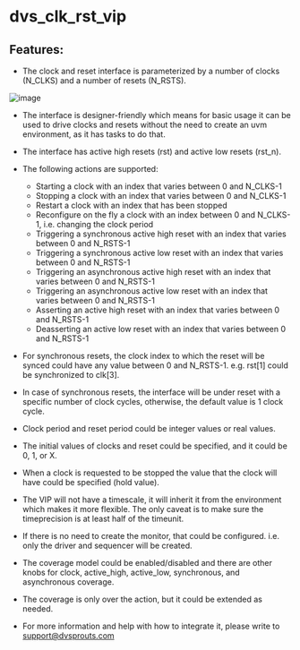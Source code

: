 # dvs_clk_rst_vip

Features:
--------

- The clock and reset interface is parameterized by a number of clocks (N_CLKS) and a number of resets (N_RSTS).

![image](https://github.com/dvsprouts/dvs_clk_rst_vip/assets/143346539/cbf0ce6f-25b9-4112-b86f-480dd1a9a267)




- The interface is designer-friendly which means for basic usage it can be used to drive clocks and resets without the need to create an uvm environment, as it has tasks to do that.

- The interface has active high resets (rst) and active low resets (rst_n).

- The following actions are supported:
	- Starting a clock with an index that varies between 0 and N_CLKS-1
	- Stopping a clock with an index that varies between 0 and N_CLKS-1
	- Restart a clock with an index that has been stopped
	- Reconfigure on the fly a clock with an index  between 0 and N_CLKS-1, i.e. changing the clock period
	- Triggering a synchronous active high reset with an index that varies between 0 and N_RSTS-1
	- Triggering a synchronous active low reset with an index that varies between 0 and N_RSTS-1
	- Triggering an asynchronous active high reset with an index that varies between 0 and N_RSTS-1
	- Triggering an asynchronous active low reset with an index that varies between 0 and N_RSTS-1
	- Asserting an active high reset with an index that varies between 0 and N_RSTS-1
	- Deasserting an active low reset with an index that varies between 0 and N_RSTS-1

- For synchronous resets, the clock index to which the reset will be synced could have any value between 0 and N_RSTS-1. e.g. rst[1] could be synchronized to clk[3].

- In case of synchronous resets, the interface will be under reset with a specific number of clock cycles, otherwise, the default value is 1 clock cycle.

- Clock period and reset period could be integer values or real values.

- The initial values of clocks and reset could be specified, and it could be 0, 1, or X.

- When a clock is requested to be stopped the value that the clock will have could be specified (hold value).

- The VIP will not have a timescale, it will inherit it from the environment which makes it more flexible. The only caveat is to make sure the timeprecision is at least half of the timeunit.

- If there is no need to create the monitor, that could be configured. i.e. only the driver and sequencer will be created.

- The coverage model could be enabled/disabled and there are other knobs for clock, active_high, active_low, synchronous, and asynchronous coverage.

- The coverage is only over the action, but it could be extended as needed.
  
- For more information and help with how to integrate it, please write to support@dvsprouts.com
